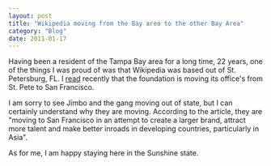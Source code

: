 ```yaml
---
layout: post
title: "Wikipedia moving from the Bay area to the other Bay Area"
category: "Blog"
date: 2011-01-17
---
```



Having been a resident of the Tampa Bay area for a long time, 22 years, one of the things I was proud of was that Wikipedia was based out of St. Petersburg, FL. I [read](http://www.sfgate.com/cgi-bin/article.cgi?f=/c/a/2007/10/11/BU69SNMQ2.DTL) recently that the foundation is moving its office's from St. Pete to San Francisco.

I am sorry to see Jimbo and the gang moving out of state, but I can certainly understand why they are moving. According to the article, they are "moving to San Francisco in an attempt to create a larger brand, attract more talent and make better inroads in developing countries, particularly in Asia". 

As for me, I am happy staying here in the Sunshine state.